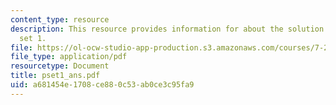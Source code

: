 ```yaml
---
content_type: resource
description: This resource provides information for about the solution to problem
  set 1.
file: https://ol-ocw-studio-app-production.s3.amazonaws.com/courses/7-28-molecular-biology-spring-2005/a681454e1708ce880c53ab0ce3c95fa9_pset1_ans.pdf
file_type: application/pdf
resourcetype: Document
title: pset1_ans.pdf
uid: a681454e-1708-ce88-0c53-ab0ce3c95fa9
---
```

